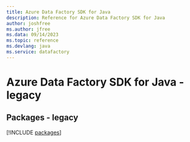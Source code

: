 ```yaml
---
title: Azure Data Factory SDK for Java
description: Reference for Azure Data Factory SDK for Java
author: joshfree
ms.author: jfree
ms.data: 09/14/2023
ms.topic: reference
ms.devlang: java
ms.service: datafactory
---
```

# Azure Data Factory SDK for Java - legacy
## Packages - legacy
[!INCLUDE [packages](data-factory-index.md)]
